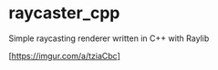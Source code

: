 # raycaster_cpp
Simple raycasting renderer written in C++ with Raylib

[https://imgur.com/a/tziaCbc]
